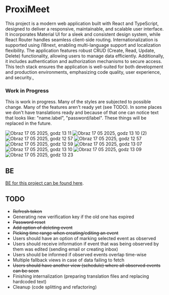 # ProxiMeet

This project is a modern web application built with React and TypeScript, designed to deliver a responsive, maintainable, and scalable user interface. It incorporates Material UI for a sleek and consistent design system, while React Router handles seamless client-side routing. Internationalization is supported using i18next, enabling multi-language support and localization flexibility. The application features robust CRUD (Create, Read, Update, Delete) functionality, allowing users to manage data efficiently. Additionally, it includes authentication and authorization mechanisms to secure access. This tech stack ensures the application is well-suited for both development and production environments, emphasizing code quality, user experience, and security.,

### Work in Progress

This is work in progress. Many of the styles are subjected to possible change. Many of the features aren't ready yet (see TODO). In some places we don't have translations ready and because of that one can notice text that looks like: "name.label", "password/label". These things will be replaced in the future.

![Obraz 17 05 2025, godz  13 11](https://github.com/user-attachments/assets/572c26c6-e7f4-463e-9ee0-a067c9632ee6)
![Obraz 17 05 2025, godz  13 10 (2)](https://github.com/user-attachments/assets/256e1394-3620-4dc0-8198-399e0d110b12)
![Obraz 17 05 2025, godz  12 57](https://github.com/user-attachments/assets/a3f07d99-4f15-402a-b17f-8eb46b17f700)
![Obraz 17 05 2025, godz  12 57](https://github.com/user-attachments/assets/2783c387-7515-4273-b178-25357d3700ab)
![Obraz 17 05 2025, godz  12 59](https://github.com/user-attachments/assets/641cd404-a1d1-41db-9ed3-93703bd8522f)
![Obraz 17 05 2025, godz  13 07](https://github.com/user-attachments/assets/4faac2db-ffc0-4847-a61b-90f2b22f04ec)
![Obraz 17 05 2025, godz  13 10](https://github.com/user-attachments/assets/1112a5f3-5bc6-4b29-b5d3-55614c28f18c)
![Obraz 17 05 2025, godz  13 09](https://github.com/user-attachments/assets/59c28211-2140-47d8-a727-a95162ad9b84)
![Obraz 17 05 2025, godz  13 23](https://github.com/user-attachments/assets/5ee88c9c-f6cf-44ee-a515-6a8f6f28742f)

## BE

[BE for this project can be found here](https://github.com/Sylw3st3r/be-event-planner).

## TODO

- ~~Refresh token~~
- Generating new verification key if the old one has expired
- ~~Password reset~~
- ~~Add option of deleting event~~
- ~~Picking time range when creating/editing an event~~
- Users should have an option of marking selected event as observed
- Users should receive information if event that was being observed by them was edited (sending email or creating inbox)
- Users should be informed if observed events overlap time-wise
- Multiple fallback views in case of data failing to fetch
- ~~Users should have another view (schedule) where all observed events can be seen~~
- Finishing internalization (preparing translation files and replacing hardcoded text)
- Cleanup (code splitting and refactoring)

